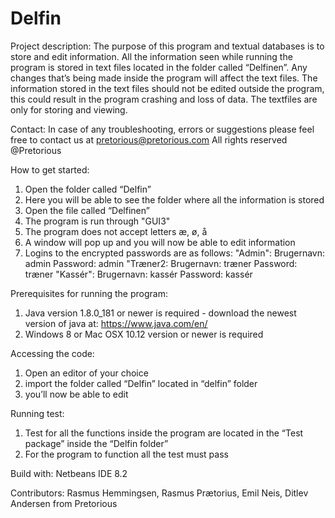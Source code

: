 ﻿# Delfin
Project description:
The purpose of this program and textual databases is to store and edit information. All the information seen while running the program is stored in text files located in the folder called “Delfinen”. Any changes that’s being made inside the program will affect the text files. The information stored in the text files should not be edited outside the program, this could result in the program crashing and loss of data. The textfiles are only for storing and viewing. 

Contact:
In case of any troubleshooting, errors or suggestions please feel free to contact us at pretorious@pretorious.com
All rights reserved @Pretorious

How to get started:
1. Open the folder called “Delfin”
2. Here you will be able to see the folder where all the information is stored
3. Open the file called “Delfinen”
4. The program is run through "GUI3"
5. The program does not accept letters æ, ø, å
6. A window will pop up and you will now be able to edit information
7. Logins to the encrypted passwords are as follows:
   "Admin":
   Brugernavn: admin
   Password: admin
   "Træner2:
   Brugernavn: træner
   Password: træner
   "Kassér":
   Brugernavn: kassér
   Password: kassér

Prerequisites for running the program:
1. Java version 1.8.0_181 or newer is required - download the newest version of java at: https://www.java.com/en/
2. Windows 8 or Mac OSX 10.12 version or newer is required

Accessing the code:
1. Open an editor of your choice
2. import the folder called “Delfin” located in “delfin” folder
3. you’ll now be able to edit 

Running test:
1. Test for all the functions inside the program are located in the “Test package” inside the “Delfin folder”
2. For the program to function all the test must pass

Build with:
Netbeans IDE 8.2

Contributors:
Rasmus Hemmingsen, Rasmus Prætorius, Emil Neis, Ditlev Andersen from Pretorious
